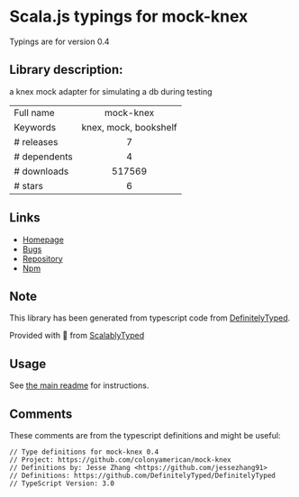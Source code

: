 
# Scala.js typings for mock-knex

Typings are for version 0.4

## Library description:
a knex mock adapter for simulating a db during testing

|                    |                 |
| ------------------ | :-------------: |
| Full name          | mock-knex |
| Keywords           | knex, mock, bookshelf |
| # releases         | 7 |
| # dependents       | 4 |
| # downloads        | 517569 |
| # stars            | 6 |

## Links
- [Homepage](https://github.com/colonyamerican/mock-knex)
- [Bugs](https://github.com/colonyamerican/mock-knex/issues)
- [Repository](https://github.com/colonyamerican/mock-knex)
- [Npm](https://www.npmjs.com/package/mock-knex)
    


## Note
This library has been generated from typescript code from [DefinitelyTyped](https://definitelytyped.org).

Provided with :purple_heart: from [ScalablyTyped](https://github.com/oyvindberg/ScalablyTyped)

## Usage
See [the main readme](../../readme.md) for instructions.

## Comments

These comments are from the typescript definitions and might be useful:
```
// Type definitions for mock-knex 0.4
// Project: https://github.com/colonyamerican/mock-knex
// Definitions by: Jesse Zhang <https://github.com/jessezhang91>
// Definitions: https://github.com/DefinitelyTyped/DefinitelyTyped
// TypeScript Version: 3.0

```

